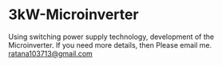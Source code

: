 # 3kW-Microinverter
Using switching power supply technology, development of the Microinverter. If you need more details, then Please email me. ratana103713@gmail.com
